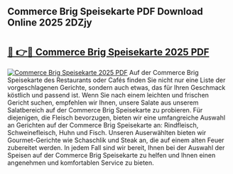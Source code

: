 ## Commerce Brig Speisekarte PDF Download Online 2025 2DZjy

# <h2><a href="http://gcckef.nevu.top/?p=Commerce+Brig+Speisekarte">🔗 👉🔴 Commerce Brig Speisekarte 2025 PDF</a></h2>

[![Commerce Brig Speisekarte 2025 PDF](https://i.imgur.com/dBaPXMq.png)](http://gcckef.nevu.top/?p=Commerce+Brig+Speisekarte)
Auf der Commerce Brig Speisekarte des Restaurants oder Cafés finden Sie nicht nur eine Liste der vorgeschlagenen Gerichte, sondern auch etwas, das für Ihren Geschmack köstlich und passend ist. Wenn Sie nach einem leichten und frischen Gericht suchen, empfehlen wir Ihnen, unsere Salate aus unserem Salatbereich auf der Commerce Brig Speisekarte zu probieren. Für diejenigen, die Fleisch bevorzugen, bieten wir eine umfangreiche Auswahl an Gerichten auf der Commerce Brig Speisekarte an: Rindfleisch, Schweinefleisch, Huhn und Fisch. Unseren Auserwählten bieten wir Gourmet-Gerichte wie Schaschlik und Steak an, die auf einem alten Feuer zubereitet werden. In jedem Fall sind wir bereit, Ihnen bei der Auswahl der Speisen auf der Commerce Brig Speisekarte zu helfen und Ihnen einen angenehmen und komfortablen Service zu bieten.
